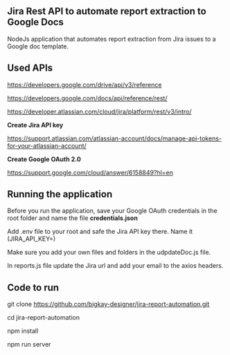 ## Jira Rest API to automate report extraction to Google Docs 

NodeJs application that automates report extraction from Jira issues to a Google doc template. 




## Used APIs

<!-- Google drive API -->
https://developers.google.com/drive/api/v3/reference

<!-- Google docs API -->
https://developers.google.com/docs/api/reference/rest/

<!-- Jira API -->
https://developer.atlassian.com/cloud/jira/platform/rest/v3/intro/


**Create Jira API key**

https://support.atlassian.com/atlassian-account/docs/manage-api-tokens-for-your-atlassian-account/

**Create Google OAuth 2.0**

https://support.google.com/cloud/answer/6158849?hl=en

## Running the application

Before you run the application, save your Google OAuth credentials in the root folder and name the file **credentials.json**

Add .env file to your root and safe the Jira API key there. Name it (JIRA_API_KEY=)

Make sure you add your own files and folders in the udpdateDoc.js file. 

In reports.js file update the Jira url and add your email to the axios headers. 


## Code to run

git clone https://github.com/bigkay-designer/jira-report-automation.git

cd jira-report-automation

npm install

npm run server
